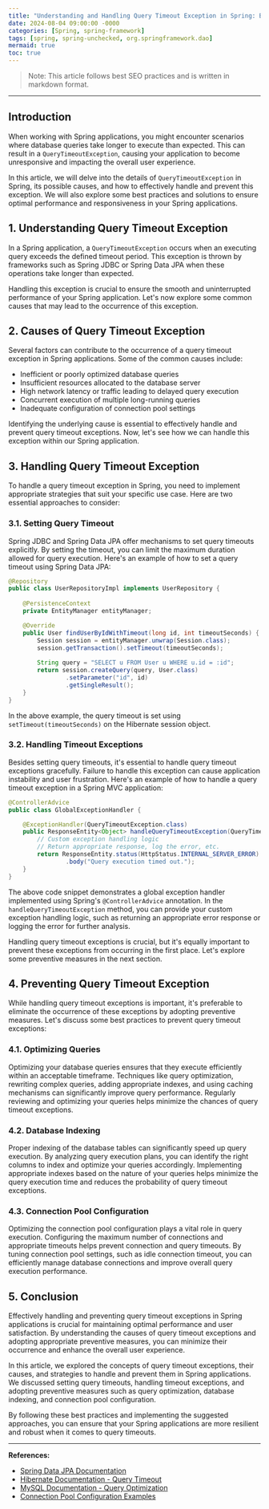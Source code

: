 ```yaml
---
title: "Understanding and Handling Query Timeout Exception in Spring: Best Practices and Solutions"
date: 2024-08-04 09:00:00 -0000
categories: [Spring, spring-framework]
tags: [spring, spring-unchecked, org.springframework.dao]
mermaid: true
toc: true
---
```



> Note: This article follows best SEO practices and is written in markdown format.

---

## Introduction

When working with Spring applications, you might encounter scenarios where database queries take longer to execute than expected. This can result in a `QueryTimeoutException`, causing your application to become unresponsive and impacting the overall user experience.

In this article, we will delve into the details of `QueryTimeoutException` in Spring, its possible causes, and how to effectively handle and prevent this exception. We will also explore some best practices and solutions to ensure optimal performance and responsiveness in your Spring applications.


## 1. Understanding Query Timeout Exception

In a Spring application, a `QueryTimeoutException` occurs when an executing query exceeds the defined timeout period. This exception is thrown by frameworks such as Spring JDBC or Spring Data JPA when these operations take longer than expected.

Handling this exception is crucial to ensure the smooth and uninterrupted performance of your Spring application. Let's now explore some common causes that may lead to the occurrence of this exception.

## 2. Causes of Query Timeout Exception

Several factors can contribute to the occurrence of a query timeout exception in Spring applications. Some of the common causes include:

- Inefficient or poorly optimized database queries
- Insufficient resources allocated to the database server
- High network latency or traffic leading to delayed query execution
- Concurrent execution of multiple long-running queries
- Inadequate configuration of connection pool settings

Identifying the underlying cause is essential to effectively handle and prevent query timeout exceptions. Now, let's see how we can handle this exception within our Spring application.

## 3. Handling Query Timeout Exception

To handle a query timeout exception in Spring, you need to implement appropriate strategies that suit your specific use case. Here are two essential approaches to consider:

### 3.1. Setting Query Timeout

Spring JDBC and Spring Data JPA offer mechanisms to set query timeouts explicitly. By setting the timeout, you can limit the maximum duration allowed for query execution. Here's an example of how to set a query timeout using Spring Data JPA:

```java
@Repository
public class UserRepositoryImpl implements UserRepository {
    
    @PersistenceContext
    private EntityManager entityManager;

    @Override
    public User findUserByIdWithTimeout(long id, int timeoutSeconds) {
        Session session = entityManager.unwrap(Session.class);
        session.getTransaction().setTimeout(timeoutSeconds);
        
        String query = "SELECT u FROM User u WHERE u.id = :id";
        return session.createQuery(query, User.class)
                .setParameter("id", id)
                .getSingleResult();
    }
}
```

In the above example, the query timeout is set using `setTimeout(timeoutSeconds)` on the Hibernate session object.

### 3.2. Handling Timeout Exceptions

Besides setting query timeouts, it's essential to handle query timeout exceptions gracefully. Failure to handle this exception can cause application instability and user frustration. Here's an example of how to handle a query timeout exception in a Spring MVC application:

```java
@ControllerAdvice
public class GlobalExceptionHandler {

    @ExceptionHandler(QueryTimeoutException.class)
    public ResponseEntity<Object> handleQueryTimeoutException(QueryTimeoutException ex) {
        // Custom exception handling logic
        // Return appropriate response, log the error, etc.
        return ResponseEntity.status(HttpStatus.INTERNAL_SERVER_ERROR)
                .body("Query execution timed out.");
    }
}
```

The above code snippet demonstrates a global exception handler implemented using Spring's `@ControllerAdvice` annotation. In the `handleQueryTimeoutException` method, you can provide your custom exception handling logic, such as returning an appropriate error response or logging the error for further analysis.

Handling query timeout exceptions is crucial, but it's equally important to prevent these exceptions from occurring in the first place. Let's explore some preventive measures in the next section.

## 4. Preventing Query Timeout Exception

While handling query timeout exceptions is important, it's preferable to eliminate the occurrence of these exceptions by adopting preventive measures. Let's discuss some best practices to prevent query timeout exceptions:

### 4.1. Optimizing Queries

Optimizing your database queries ensures that they execute efficiently within an acceptable timeframe. Techniques like query optimization, rewriting complex queries, adding appropriate indexes, and using caching mechanisms can significantly improve query performance. Regularly reviewing and optimizing your queries helps minimize the chances of query timeout exceptions.

### 4.2. Database Indexing

Proper indexing of the database tables can significantly speed up query execution. By analyzing query execution plans, you can identify the right columns to index and optimize your queries accordingly. Implementing appropriate indexes based on the nature of your queries helps minimize the query execution time and reduces the probability of query timeout exceptions.

### 4.3. Connection Pool Configuration

Optimizing the connection pool configuration plays a vital role in query execution. Configuring the maximum number of connections and appropriate timeouts helps prevent connection and query timeouts. By tuning connection pool settings, such as idle connection timeout, you can efficiently manage database connections and improve overall query execution performance.

## 5. Conclusion

Effectively handling and preventing query timeout exceptions in Spring applications is crucial for maintaining optimal performance and user satisfaction. By understanding the causes of query timeout exceptions and adopting appropriate preventive measures, you can minimize their occurrence and enhance the overall user experience.

In this article, we explored the concepts of query timeout exceptions, their causes, and strategies to handle and prevent them in Spring applications. We discussed setting query timeouts, handling timeout exceptions, and adopting preventive measures such as query optimization, database indexing, and connection pool configuration.

By following these best practices and implementing the suggested approaches, you can ensure that your Spring applications are more resilient and robust when it comes to query timeouts.

---

**References:**

- [Spring Data JPA Documentation](https://docs.spring.io/spring-data/jpa/docs/current/reference/html/#)
- [Hibernate Documentation - Query Timeout](https://docs.jboss.org/hibernate/orm/5.5/userguide/html_single/Hibernate_User_Guide.html#batch-hsql-query-timeout)
- [MySQL Documentation - Query Optimization](https://dev.mysql.com/doc/refman/8.0/en/query-optimization.html)
- [Connection Pool Configuration Examples](https://docs.spring.io/spring-boot/docs/current/reference/htmlsingle/#howto-database-initialization-connection-pool)
